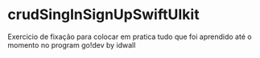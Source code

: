 # crudSingInSignUpSwiftUIkit
Exercicio de fixação para colocar em pratica tudo que foi aprendido até o momento no program go!dev by idwall

